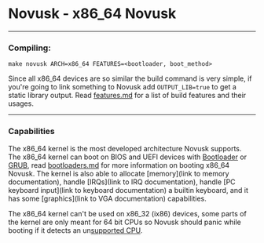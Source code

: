 # Novusk - x86_64 Novusk

---

### Compiling:

```commandline
make novusk ARCH=x86_64 FEATURES=<bootloader, boot_method>
```

Since all x86_64 devices are so similar the build command is very simple, if you're going to link something to Novusk 
add ``OUTPUT_LIB=true`` to get a static library output. Read [features.md](features.md) for a list of build features and
their usages. 

---

### Capabilities

The x86_64 kernel is the most developed architecture Novusk supports. The x86_64 kernel can boot on BIOS and UEFI 
devices with [Bootloader](https://crates.io/crates/bootloader) or [GRUB](https://gnu.org/grub), read 
[bootloaders.md](link) for more information on booting x86_64 Novusk. The kernel is also able to allocate
[memory](link to memory documentation), handle [IRQs](link to IRQ documentation), handle 
[PC keyboard input](link to keyboard documentation) a builtin keyboard, and it has some 
[graphics](link to VGA documentation) capabilities.

The x86_64 kernel can't be used on x86_32 (ix86) devices, some parts of the kernel are only meant for 64 bit CPUs so 
Novusk should panic while booting if it detects an un[supported CPU](cpus.md).
